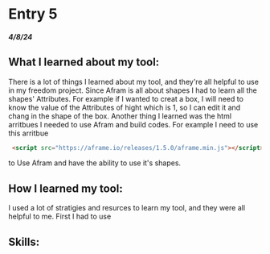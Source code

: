 # Entry 5
##### 4/8/24

## What I learned about my tool:
There is a lot of things I learned about my tool, and they're all helpful to use in my freedom project. Since Afram is all about shapes I had to learn all the shapes' Attributes. For example if I wanted to creat a box, I will need to know the value of the Attributes of hight which is 1, so I can edit it and chang in the shape of the box. Another thing I learned was the html arritbues I needed to use Afram and build codes. For example I need to use this arritbue
```html
 <script src="https://aframe.io/releases/1.5.0/aframe.min.js"></script>
```
to Use Afram and have the ability to use it's shapes.


## How I learned my tool:
I used a lot of stratigies and resurces to learn my tool, and they were all helpful to me. First I had to use 

## Skills:


